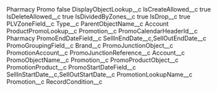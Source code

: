 <?xml version="1.0" encoding="UTF-8"?>
<CustomMetadata xmlns="http://soap.sforce.com/2006/04/metadata" xmlns:xsi="http://www.w3.org/2001/XMLSchema-instance" xmlns:xsd="http://www.w3.org/2001/XMLSchema">
    <label>Pharmacy Promo</label>
    <protected>false</protected>
    <values>
        <field>DisplayObjectLookup__c</field>
        <value xsi:nil="true"/>
    </values>
    <values>
        <field>IsCreateAllowed__c</field>
        <value xsi:type="xsd:boolean">true</value>
    </values>
    <values>
        <field>IsDeleteAllowed__c</field>
        <value xsi:type="xsd:boolean">true</value>
    </values>
    <values>
        <field>IsDividedByZones__c</field>
        <value xsi:type="xsd:boolean">true</value>
    </values>
    <values>
        <field>IsDrop__c</field>
        <value xsi:type="xsd:boolean">true</value>
    </values>
    <values>
        <field>PLVZoneField__c</field>
        <value xsi:type="xsd:string">Type__c</value>
    </values>
    <values>
        <field>ParentObjectName__c</field>
        <value xsi:type="xsd:string">Account</value>
    </values>
    <values>
        <field>ProductPromoLookup__c</field>
        <value xsi:type="xsd:string">Promotion__c</value>
    </values>
    <values>
        <field>PromoCalendarHeaderId__c</field>
        <value xsi:type="xsd:string">Pharmacy</value>
    </values>
    <values>
        <field>PromoEndDateField__c</field>
        <value xsi:type="xsd:string">SellInEndDate__c,SellOutEndDate__c</value>
    </values>
    <values>
        <field>PromoGroupingField__c</field>
        <value xsi:type="xsd:string">Brand__c</value>
    </values>
    <values>
        <field>PromoJunctionObject__c</field>
        <value xsi:type="xsd:string">PromotionAccount__c</value>
    </values>
    <values>
        <field>PromoJunctionReference__c</field>
        <value xsi:type="xsd:string">Account__c</value>
    </values>
    <values>
        <field>PromoObjectName__c</field>
        <value xsi:type="xsd:string">Promotion__c</value>
    </values>
    <values>
        <field>PromoProductObject__c</field>
        <value xsi:type="xsd:string">PromotionProduct__c</value>
    </values>
    <values>
        <field>PromoStartDateField__c</field>
        <value xsi:type="xsd:string">SellInStartDate__c,SellOutStartDate__c</value>
    </values>
    <values>
        <field>PromotionLookupName__c</field>
        <value xsi:type="xsd:string">Promotion__c</value>
    </values>
    <values>
        <field>RecordCondition__c</field>
        <value xsi:nil="true"/>
    </values>
</CustomMetadata>
